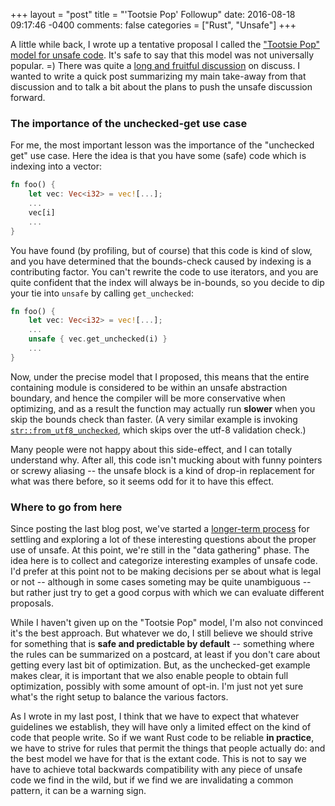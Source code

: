 +++
layout = "post"
title = "'Tootsie Pop' Followup"
date: 2016-08-18 09:17:46 -0400
comments: false
categories = ["Rust", "Unsafe"]
+++

A little while back, I wrote up a tentative proposal I called the
["Tootsie Pop" model for unsafe code][tpm]. It's safe to say that this
model was not universally popular. =) There was quite a
[long and fruitful discussion][d] on discuss. I wanted to write a
quick post summarizing my main take-away from that discussion and to
talk a bit about the plans to push the unsafe discussion forward.

<!-- more --> 

### The importance of the unchecked-get use case

For me, the most important lesson was the importance of the "unchecked
get" use case. Here the idea is that you have some (safe) code which
is indexing into a vector:

```rust
fn foo() {
    let vec: Vec<i32> = vec![...];
    ...
    vec[i]
    ...
}    
```

You have found (by profiling, but of course) that this code is kind of
slow, and you have determined that the bounds-check caused by indexing
is a contributing factor. You can't rewrite the code to use iterators,
and you are quite confident that the index will always be in-bounds,
so you decide to dip your tie into `unsafe` by calling
`get_unchecked`:

```rust
fn foo() {
    let vec: Vec<i32> = vec![...];
    ...
    unsafe { vec.get_unchecked(i) }
    ...
}    
```

Now, under the precise model that I proposed, this means that the
entire containing module is considered to be within an unsafe
abstraction boundary, and hence the compiler will be more conservative
when optimizing, and as a result the function may actually run
**slower** when you skip the bounds check than faster. (A very similar
example is invoking
[`str::from_utf8_unchecked`](https://doc.rust-lang.org/std/str/fn.from_utf8_unchecked.html),
which skips over the utf-8 validation check.)

Many people were not happy about this side-effect, and I can totally
understand why. After all, this code isn't mucking about with funny
pointers or screwy aliasing -- the unsafe block is a kind of drop-in
replacement for what was there before, so it seems odd for it to have
this effect.

### Where to go from here

Since posting the last blog post, we've started a
[longer-term process][p] for settling and exploring a lot of these
interesting questions about the proper use of unsafe. At this point,
we're still in the "data gathering" phase. The idea here is to collect
and categorize interesting examples of unsafe code. I'd prefer at this
point not to be making decisions per se about what is legal or not --
although in some cases someting may be quite unambiguous -- but rather
just try to get a good corpus with which we can evaluate different
proposals.

While I haven't given up on the "Tootsie Pop" model, I'm also not
convinced it's the best approach. But whatever we do, I still believe
we should strive for something that is **safe and predictable by
default** -- something where the rules can be summarized on a
postcard, at least if you don't care about getting every last bit of
optimization. But, as the unchecked-get example makes clear, it is
important that we also enable people to obtain full optimization,
possibly with some amount of opt-in. I'm just not yet sure what's the
right setup to balance the various factors.

As I wrote in my last post, I think that we have to expect that
whatever guidelines we establish, they will have only a limited effect
on the kind of code that people write. So if we want Rust code to be
reliable **in practice**, we have to strive for rules that permit the
things that people actually do: and the best model we have for that is
the extant code. This is not to say we have to achieve total backwards
compatibility with any piece of unsafe code we find in the wild, but
if we find we are invalidating a common pattern, it can be a warning
sign.

[tpm]: http://smallcultfollowing.com/babysteps/blog/2016/05/27/the-tootsie-pop-model-for-unsafe-code/
[d]: http://internals.rust-lang.org/t/tootsie-pop-model-for-unsafe-code/3522/
[arielb1]: https://github.com/rust-lang/rfcs/pull/1578#issuecomment-222530225
[RFC 1643]: https://github.com/rust-lang/rfcs/pull/1643
[rmm]: https://github.com/nikomatsakis/rust-memory-model
[p]: https://internals.rust-lang.org/t/next-steps-for-unsafe-code-guidelines/3864
